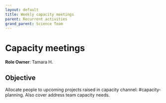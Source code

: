 ```yaml
---
layout: default
title: Weekly capacity meetings
parent: Recurrent activities
grand_parent: Science Team
---
```


# Capacity meetings

**Role Owner**: Tamara H.

## Objective

Allocate people to upcoming projects raised in capacity channel: #capacity-planning. Also cover address team capacity needs.
